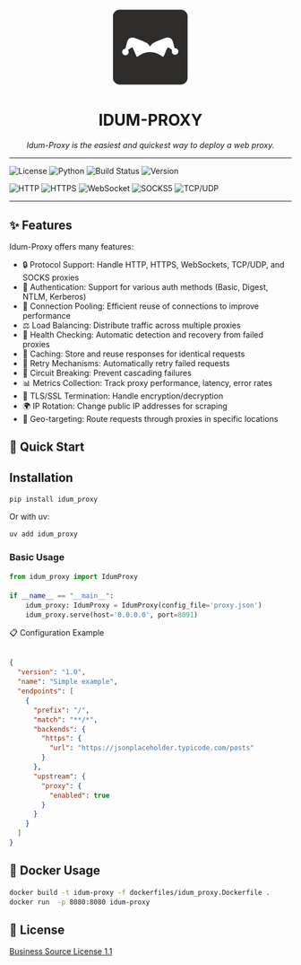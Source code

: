<h1 align="center">
  <a href="https://github.com/idumhq/idum-proxy">
    <img src="https://raw.githubusercontent.com/idumhq/idum-proxy/refs/heads/main/docs/docs/assets/logo.png" alt="Master">
  </a>
<br>
</h1>
<h1 align="center">
IDUM-PROXY
</h1>


<p align="center"><i>Idum-Proxy is the easiest and quickest way to deploy a web proxy.</i></p>

****

<!-- Project Status Badges -->
![License](https://img.shields.io/badge/license-BSL-blue.svg)
![Python](https://img.shields.io/badge/python-3.13%2B-blue.svg)
![Build Status](https://img.shields.io/badge/build-passing-brightgreen.svg)
![Version](https://img.shields.io/badge/version-1.0.0-green.svg)

<!-- Technology Badges 
![FastAPI](https://img.shields.io/badge/FastAPI-005571?style=flat&logo=fastapi)
![Python](https://img.shields.io/badge/Python-3776AB?style=flat&logo=python&logoColor=white)
![Docker](https://img.shields.io/badge/Docker-2496ED?style=flat&logo=docker&logoColor=white)
![Asyncio](https://img.shields.io/badge/Asyncio-FFD43B?style=flat&logo=python&logoColor=blue)
-->
<!-- Protocol Support Badges -->
![HTTP](https://img.shields.io/badge/HTTP-✅-green)
![HTTPS](https://img.shields.io/badge/HTTPS-✅-green)
![WebSocket](https://img.shields.io/badge/WebSocket-✅-green)
![SOCKS5](https://img.shields.io/badge/SOCKS5-✅-green)
![TCP/UDP](https://img.shields.io/badge/TCP%2FUDP-✅-green)

<!-- Installation Badge 
![PyPI](https://img.shields.io/pypi/v/idum-proxy?logo=pypi&logoColor=white)
![Downloads](https://img.shields.io/pypi/dm/idum-proxy?logo=pypi&logoColor=white)
-->
<!-- Social Badges
![GitHub stars](https://img.shields.io/github/stars/idumhq/idum-proxy?style=social)
![GitHub forks](https://img.shields.io/github/forks/idumhq/idum-proxy?style=social)
![GitHub watchers](https://img.shields.io/github/watchers/idumhq/idum-proxy?style=social)
 -->
<!-- Custom Style Badges 
![Proxy](https://img.shields.io/badge/🌐_Proxy-Server-4F46E5?style=for-the-badge)
![Performance](https://img.shields.io/badge/⚡_High-Performance-10B981?style=for-the-badge)
![Security](https://img.shields.io/badge/🔒_Secure-Authentication-DC2626?style=for-the-badge)
-->

****

## ✨ Features

Idum-Proxy offers many features:

- 🔒 Protocol Support: Handle HTTP, HTTPS, WebSockets, TCP/UDP, and SOCKS proxies
- 🔐 Authentication: Support for various auth methods (Basic, Digest, NTLM, Kerberos)
- 🔄 Connection Pooling: Efficient reuse of connections to improve performance
- ⚖️ Load Balancing: Distribute traffic across multiple proxies
- 🏥 Health Checking: Automatic detection and recovery from failed proxies
- 💾 Caching: Store and reuse responses for identical requests
- 🔄 Retry Mechanisms: Automatically retry failed requests
- 🔧 Circuit Breaking: Prevent cascading failures
- 📊 Metrics Collection: Track proxy performance, latency, error rates
- 🔐 TLS/SSL Termination: Handle encryption/decryption
- 🌍 IP Rotation: Change public IP addresses for scraping
- 🎯 Geo-targeting: Route requests through proxies in specific locations




## 🚀 Quick Start

## Installation

```bash
pip install idum_proxy
```

Or with uv:

```bash
uv add idum_proxy
```

### Basic Usage

```python
from idum_proxy import IdumProxy

if __name__ == "__main__":
    idum_proxy: IdumProxy = IdumProxy(config_file='proxy.json')
    idum_proxy.serve(host='0.0.0.0', port=8091)
```

📋 Configuration Example

```json

{
  "version": "1.0",
  "name": "Simple example",
  "endpoints": [
    {
      "prefix": "/",
      "match": "**/*",
      "backends": {
        "https": {
          "url": "https://jsonplaceholder.typicode.com/posts"
        }
      },
      "upstream": {
        "proxy": {
          "enabled": true
        }
      }
    }
  ]
}
```




## 🐳 Docker Usage


```bash
docker build -t idum-proxy -f dockerfiles/idum_proxy.Dockerfile .
docker run  -p 8080:8080 idum-proxy
```

## 📄 License

[Business Source License 1.1](LICENSE)